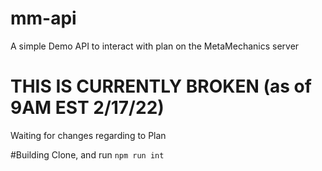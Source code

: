 # mm-api
A simple Demo API to interact with plan on the MetaMechanics server

# THIS IS CURRENTLY BROKEN (as of 9AM EST 2/17/22)
Waiting for changes regarding to Plan

#Building
Clone, and run `npm run int`
